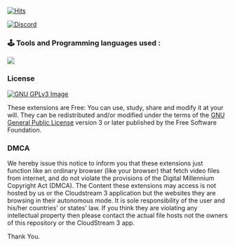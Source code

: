 [![Hits](https://hits.seeyoufarm.com/api/count/incr/badge.svg?url=https%3A%2F%2Fgithub.com%2Fphisher98%2FHindiProviders%2F&count_bg=%23060606&title_bg=%23FC6005&icon=mediafire.svg&icon_color=%23FFFFFF&title=Avg+%2F+Hits&edge_flat=false)](https://hits.seeyoufarm.com)

[![Discord](https://invidget.switchblade.xyz/wpX5Rfcx87)](https://discord.com/invite/wpX5Rfcx87)

### 🕹 Tools and Programming languages used :
<p align="left">
  <a href="https://skillicons.dev">
    <img src="https://skillicons.dev/icons?i=kotlin,androidstudio,gradle,github,githubactions&theme=light&perline=5" />
  </a>
</p>


### License
[![GNU GPLv3 Image](https://www.gnu.org/graphics/gplv3-127x51.png)](http://www.gnu.org/licenses/gpl-3.0.en.html)

These extensions are Free: You can use, study, share and modify it at your will. They can be redistributed and/or modified under the terms of the
[GNU General Public License](https://www.gnu.org/licenses/gpl.html) version 3 or later published by the Free Software Foundation.


### DMCA
We hereby issue this notice to inform you that these extensions just function like an ordinary browser (like your browser) that fetch video files from internet,
and do not violate the provisions of the Digital Millennium Copyright Act (DMCA). 
The Content these extensions may access is not hosted by us or the Cloudstream 3 application but the websites they are browsing in their autonomous mode. It is sole responsibility 
of the user and his/her countries' or states' law. If you think they are violating any intellectual property then please contact the actual file hosts not the owners of this repository or the CloudStream 3 app.

Thank You.